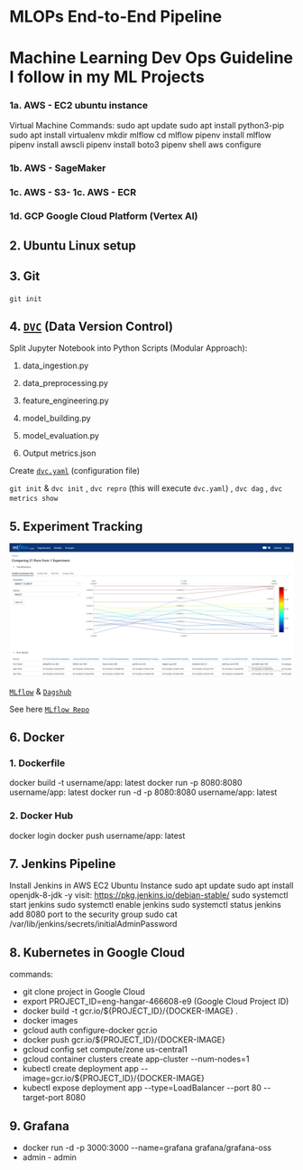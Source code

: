 
# MLOPs End-to-End Pipeline

# Machine Learning Dev Ops Guideline I follow in my ML Projects

### 1a. AWS - EC2 ubuntu instance
   Virtual Machine Commands:
   sudo apt update
   sudo apt install python3-pip
   sudo apt install virtualenv
   mkdir mlflow
   cd mlflow
   pipenv install mlflow
   pipenv install awscli
   pipenv install boto3
   pipenv shell
   aws configure
### 1b. AWS - SageMaker
### 1c. AWS - S3- 1c. AWS - ECR
### 1d. GCP Google Cloud Platform (Vertex AI)

## 2. Ubuntu Linux setup
   
## 3. Git

   `git init`

## 4. [`DVC`](https://dvc.org/doc/start) (Data Version Control) 

Split Jupyter Notebook into Python Scripts (Modular Approach):

1. data_ingestion.py 
2. data_preprocessing.py
3. feature_engineering.py
4. model_building.py
5. model_evaluation.py 

6. Output metrics.json

Create  [`dvc.yaml`](./dvc.yaml) (configuration file)

`git init` & `dvc init` , `dvc repro` (this will execute `dvc.yaml`) , `dvc dag` , `dvc metrics show` 

## 5. Experiment Tracking 

   ![`MLflow Metrics`](https://github.com/spha-code/MLflow/blob/main/MLflow_Metrics.png)

   [`MLflow`](https://mlflow.org/) & [`Dagshub`]( https://github.com/DagsHub)

   See here [`MLflow Repo`](https://github.com/spha-code/MLflow)
   
## 6. Docker

   ### 1. Dockerfile

   docker build -t username/app: latest
   docker run -p 8080:8080 username/app: latest
   docker run -d -p 8080:8080 username/app: latest

   ### 2. Docker Hub

   docker login
   docker push username/app: latest

## 7. Jenkins Pipeline
Install Jenkins in AWS EC2 Ubuntu Instance
sudo apt update
sudo apt install openjdk-8-jdk -y
visit: https://pkg.jenkins.io/debian-stable/
sudo systemctl start jenkins
sudo systemctl enable jenkins
sudo systemctl status jenkins
add 8080 port to the security group
sudo cat /var/lib/jenkins/secrets/initialAdminPassword

## 8. Kubernetes in Google Cloud
commands:
- git clone project in Google Cloud
- export PROJECT_ID=eng-hangar-466608-e9 (Google Cloud Project ID)
- docker build -t gcr.io/${PROJECT_ID}/{DOCKER-IMAGE} .
- docker images
- gcloud auth configure-docker gcr.io
- docker push gcr.io/${PROJECT_ID}/{DOCKER-IMAGE}
- gcloud config set compute/zone us-central1
- gcloud container clusters create app-cluster --num-nodes=1
- kubectl create deployment app --image=gcr.io/${PROJECT_ID}/{DOCKER-IMAGE} 
- kubectl expose deployment app --type=LoadBalancer --port 80 --target-port 8080
 ## 9. Grafana
- docker run -d -p 3000:3000 --name=grafana grafana/grafana-oss
- admin - admin
